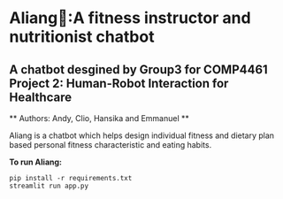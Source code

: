 # Aliang🤖️:A fitness instructor and nutritionist chatbot
## A chatbot desgined by Group3 for COMP4461 Project 2: Human-Robot Interaction for Healthcare
** Authors: Andy, Clio, Hansika and Emmanuel **

Aliang is a chatbot which helps design individual fitness and dietary plan based personal fitness characteristic and eating habits.

**To run Aliang:**
```
pip install -r requirements.txt
streamlit run app.py
```
